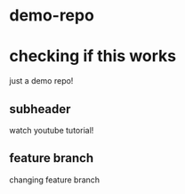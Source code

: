 # demo-repo

# checking if this works

just a demo repo!

## subheader

watch youtube tutorial!

## feature branch

changing feature branch
